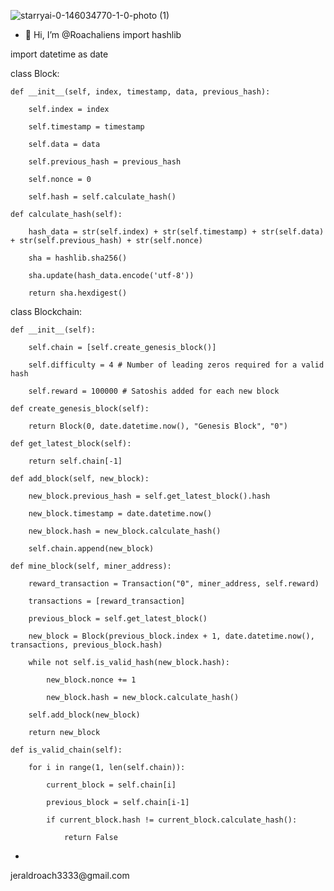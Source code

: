 ![starryai-0-146034770-1-0-photo (1)](https://user-images.githubusercontent.com/130972957/236614546-0d869dc8-6924-4974-bcde-9d9d0c210562.png)
- 👋 Hi, I’m @Roachaliens
import hashlib

import datetime as date

class Block:

    def __init__(self, index, timestamp, data, previous_hash):

        self.index = index

        self.timestamp = timestamp

        self.data = data

        self.previous_hash = previous_hash

        self.nonce = 0

        self.hash = self.calculate_hash()

    def calculate_hash(self):

        hash_data = str(self.index) + str(self.timestamp) + str(self.data) + str(self.previous_hash) + str(self.nonce)

        sha = hashlib.sha256()

        sha.update(hash_data.encode('utf-8'))

        return sha.hexdigest()

class Blockchain:

    def __init__(self):

        self.chain = [self.create_genesis_block()]

        self.difficulty = 4 # Number of leading zeros required for a valid hash

        self.reward = 100000 # Satoshis added for each new block

    def create_genesis_block(self):

        return Block(0, date.datetime.now(), "Genesis Block", "0")

    def get_latest_block(self):

        return self.chain[-1]

    def add_block(self, new_block):

        new_block.previous_hash = self.get_latest_block().hash

        new_block.timestamp = date.datetime.now()

        new_block.hash = new_block.calculate_hash()

        self.chain.append(new_block)

    def mine_block(self, miner_address):

        reward_transaction = Transaction("0", miner_address, self.reward)

        transactions = [reward_transaction]

        previous_block = self.get_latest_block()

        new_block = Block(previous_block.index + 1, date.datetime.now(), transactions, previous_block.hash)

        while not self.is_valid_hash(new_block.hash):

            new_block.nonce += 1

            new_block.hash = new_block.calculate_hash()

        self.add_block(new_block)

        return new_block

    def is_valid_chain(self):

        for i in range(1, len(self.chain)):

            current_block = self.chain[i]

            previous_block = self.chain[i-1]

            if current_block.hash != current_block.calculate_hash():

                return False

       
-

<!---
Roachaliens/Roachaliens is a ✨ special ✨ repository because its `README.md` (this file) appears on your GitHub profile.
You can click the Preview link to take a look at your changes.
---> jeraldroach3333@gmail.com 
